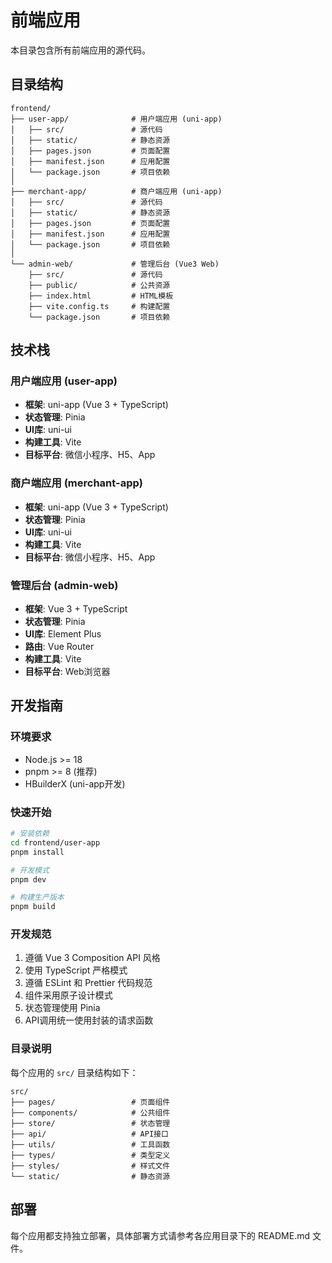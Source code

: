 # 前端应用

本目录包含所有前端应用的源代码。

## 目录结构

```
frontend/
├── user-app/              # 用户端应用 (uni-app)
│   ├── src/               # 源代码
│   ├── static/            # 静态资源
│   ├── pages.json         # 页面配置
│   ├── manifest.json      # 应用配置
│   └── package.json       # 项目依赖
│
├── merchant-app/          # 商户端应用 (uni-app)
│   ├── src/               # 源代码
│   ├── static/            # 静态资源
│   ├── pages.json         # 页面配置
│   ├── manifest.json      # 应用配置
│   └── package.json       # 项目依赖
│
└── admin-web/             # 管理后台 (Vue3 Web)
    ├── src/               # 源代码
    ├── public/            # 公共资源
    ├── index.html         # HTML模板
    ├── vite.config.ts     # 构建配置
    └── package.json       # 项目依赖
```

## 技术栈

### 用户端应用 (user-app)
- **框架**: uni-app (Vue 3 + TypeScript)
- **状态管理**: Pinia
- **UI库**: uni-ui
- **构建工具**: Vite
- **目标平台**: 微信小程序、H5、App

### 商户端应用 (merchant-app)
- **框架**: uni-app (Vue 3 + TypeScript)
- **状态管理**: Pinia
- **UI库**: uni-ui
- **构建工具**: Vite
- **目标平台**: 微信小程序、H5、App

### 管理后台 (admin-web)
- **框架**: Vue 3 + TypeScript
- **状态管理**: Pinia
- **UI库**: Element Plus
- **路由**: Vue Router
- **构建工具**: Vite
- **目标平台**: Web浏览器

## 开发指南

### 环境要求
- Node.js >= 18
- pnpm >= 8 (推荐)
- HBuilderX (uni-app开发)

### 快速开始

```bash
# 安装依赖
cd frontend/user-app
pnpm install

# 开发模式
pnpm dev

# 构建生产版本
pnpm build
```

### 开发规范
1. 遵循 Vue 3 Composition API 风格
2. 使用 TypeScript 严格模式
3. 遵循 ESLint 和 Prettier 代码规范
4. 组件采用原子设计模式
5. 状态管理使用 Pinia
6. API调用统一使用封装的请求函数

### 目录说明

每个应用的 `src/` 目录结构如下：

```
src/
├── pages/                 # 页面组件
├── components/            # 公共组件
├── store/                 # 状态管理
├── api/                   # API接口
├── utils/                 # 工具函数
├── types/                 # 类型定义
├── styles/                # 样式文件
└── static/                # 静态资源
```

## 部署

每个应用都支持独立部署，具体部署方式请参考各应用目录下的 README.md 文件。
